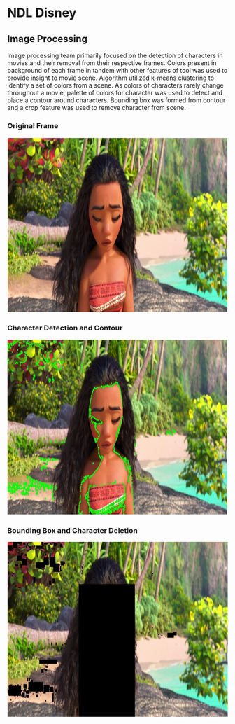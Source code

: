 # NDL Disney

## Image Processing
Image processing team primarily focused on the detection of characters in movies and their removal from their respective frames. Colors present in background of each frame in tandem with other features of tool was used to provide insight to movie scene. Algorithm utilized k-means clustering to identify a set of colors from a scene. As colors of characters rarely change throughout a movie, palette of colors for character was used to detect and place a contour around characters. Bounding box was formed from contour and a crop feature was used to remove character from scene.

### Original Frame
<p align="center">
  <img width="800" height="400" src="https://github.com/stevens34400/NDL_Disney/blob/master/images/original_frame.PNG">
</p>

### Character Detection and Contour
<p align="center">
  <img width="800" height="400" src="https://github.com/stevens34400/NDL_Disney/blob/master/images/contour_frame.PNG">
</p>

### Bounding Box and Character Deletion
<p align="center">
  <img width="800" height="400" src="https://github.com/stevens34400/NDL_Disney/blob/master/images/char_deletion.PNG">
</p>

